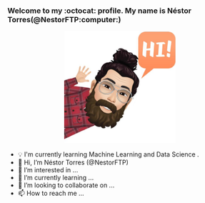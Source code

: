 <h3>Welcome to my :octocat: profile. My name is Néstor Torres(@NestorFTP:computer:)</h3>
<center><img src="https://github.com/NestorFTP/NestorFTP/blob/main/WhatsApp%20Image%202021-03-23%20at%2012.54.39.jpeg" width="250" height="250" /></center>


- :bulb: I'm currently learning Machine Learning and Data Science .
- 👋 Hi, I’m Néstor Torres (@NestorFTP)
- 👀 I’m interested in ... 
- 🌱 I’m currently learning ...
- 💞️ I’m looking to collaborate on ...
- 📫 How to reach me ...
